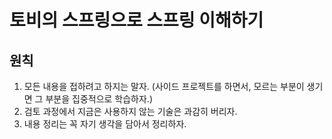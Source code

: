# 토비의 스프링으로 스프링 이해하기

## 원칙
1. 모든 내용을 접하려고 하지는 말자. (사이드 프로젝트를 하면서, 모르는 부분이 생기면 그 부분을 집중적으로 학습하자.)
2. 검토 과정에서 지금은 사용하지 않는 기술은 과감히 버리자.
3. 내용 정리는 꼭 자기 생각을 담아서 정리하자.